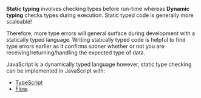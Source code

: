 **Static typing** involves checking types before run-time whereas 
**Dynamic typing** checks types during execution. Static typed code is generally more scaleable!

Therefore, more type errors will general surface during development with a statically typed language. Writing statically typed code is helpful to find type errors earlier as it confirms sooner whether or not you are receiving/returning/handling the expected type of data.

JavaScript is a dynamically typed language however, static type checking can be implemented in JavaScript with:
- [TypeScript](https://www.typescriptlang.org/) 
- [Flow](https://flow.org/en/).

